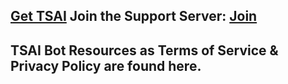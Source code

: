 ## [Get TSAI](https://discord.com/oauth2/authorize?client_id=1081907490104549426) Join the Support Server: [Join](https://discord.gg/GsDXseZpxf)
## TSAI Bot Resources as Terms of Service & Privacy Policy are found here.
